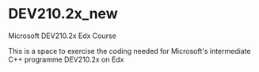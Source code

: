 # DEV210.2x_new
Microsoft DEV210.2x Edx Course

This is a space to exercise the coding needed for Microsoft's intermediate C++ programme DEV210.2x on Edx
